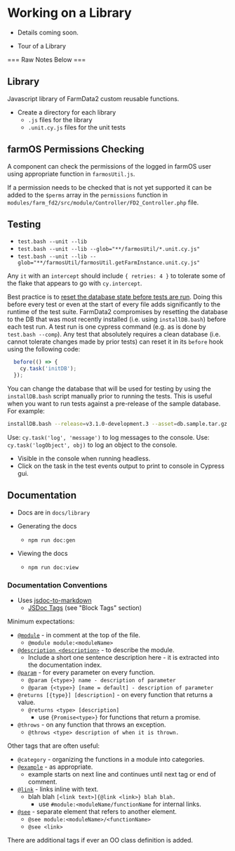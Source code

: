 # Working on a Library

- Details coming soon.

- Tour of a Library

=== Raw Notes Below ===

## Library

Javascript library of FarmData2 custom reusable functions.

- Create a directory for each library
  - `.js` files for the library
  - `.unit.cy.js` files for the unit tests

## farmOS Permissions Checking

A component can check the permissions of the logged in farmOS user using appropriate function in `farmosUtil.js`.

If a permission needs to be checked that is not yet supported it can be added to the `$perms` array in the `permissions` function in `modules/farm_fd2/src/module/Controller/FD2_Controller.php` file.

## Testing

- `test.bash --unit --lib`
- `test.bash --unit --lib --glob="**/farmosUtil/*.unit.cy.js"`
- `test.bash --unit --lib --glob="**/farmosUtil/farmosUtil.getFarmInstance.unit.cy.js"`

Any `it` with an `intercept` should include `{ retries: 4 }` to tolerate some of the flake that appears to go with `cy.intercept`.

Best practice is to [reset the database state before tests are run](https://docs.cypress.io/guides/references/best-practices#State-reset-should-go-before-each-test). Doing this before every test or even at the start of every file adds significantly to the runtime of the test suite. FarmData2 compromises by resetting the database to the DB that was most recently installed (i.e. using `installDB.bash`) before each test run. A test run is one cypress command (e.g. as is done by `test.bash --comp`). Any test that absolutely requires a clean database (i.e. cannot tolerate changes made by prior tests) can reset it in its `before` hook using the following code:

```Javascript
  before(() => {
    cy.task('initDB');
  });
```

You can change the database that will be used for testing by using the `installDB.bash` script manually prior to running the tests. This is useful when you want to run tests against a pre-release of the sample database. For example:

```bash
installDB.bash --release=v3.1.0-development.3 --asset=db.sample.tar.gz
```

Use: `cy.task('log', 'message')` to log messages to the console.
Use: `cy.task('logObject', obj)` to log an object to the console.

- Visible in the console when running headless.
- Click on the task in the test events output to print to console in Cypress gui.

## Documentation

- Docs are in `docs/library`

- Generating the docs

  - `npm run doc:gen`

- Viewing the docs

  - `npm run doc:view`

### Documentation Conventions

- Uses [jsdoc-to-markdown](https://github.com/jsdoc2md/jsdoc-to-markdown/wiki)
  - [JSDoc Tags](https://jsdoc.app/) (see "Block Tags" section)

Minimum expectations:

- [`@module`](https://jsdoc.app/tags-module.html) - in comment at the top of the file.
  - `@module module:<moduleName>`
- [`@description <description>`](https://jsdoc.app/tags-description.html) - to describe the module.
  - Include a short one sentence description here - it is extracted into the documentation index.
- [`@param`](https://jsdoc.app/tags-param.html) - for every parameter on every function.
  - `@param {<type>} name - description of parameter`
  - `@param {<type>} [name = default] - description of parameter`
- `@returns [{type}] [description]` - on every function that returns a value.
  - `@returns <type> [description]`
    - use `{Promise<type>}` for functions that return a promise.
- `@throws` - on any function that throws an exception.
  - `@throws <type> description of when it is thrown.`

Other tags that are often useful:

- `@category` - organizing the functions in a module into categories.
- [`@example`](https://jsdoc.app/tags-example.html) - as appropriate.
  - example starts on next line and continues until next tag or end of comment.
- [`@link`](https://jsdoc.app/tags-inline-link.html) - links inline with text.
  - blah blah `[<link text>]{@link <link>} blah blah.`
    - use `#module:<moduleName/functionName` for internal links.
- [`@see`](https://jsdoc.app/tags-see.html) - separate element that refers to another element.
  - `@see module:<moduleName>/<functionName>`
  - `@see <link>`

There are additional tags if ever an OO class definition is added.
